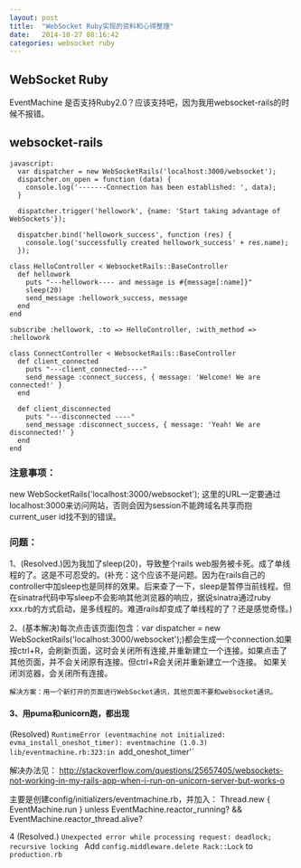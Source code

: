 ```yaml
---
layout: post
title:  "WebSocket Ruby实现的资料和心得整理"
date:   2014-10-27 08:16:42
categories: websocket ruby
---
```

## WebSocket Ruby
EventMachine 是否支持Ruby2.0？应该支持吧，因为我用websocket-rails的时候不报错。

## websocket-rails
~~~
javascript:
  var dispatcher = new WebSocketRails('localhost:3000/websocket');
  dispatcher.on_open = function (data) {
    console.log('-------Connection has been established: ', data);
  }

  dispatcher.trigger('hellowork', {name: 'Start taking advantage of WebSockets'});

  dispatcher.bind('hellowork_success', function (res) {
    console.log('successfully created hellowork_success' + res.name);
  });
~~~

~~~
class HelloController < WebsocketRails::BaseController
  def hellowork
    puts "---hellowork---- and message is #{message[:name]}"
    sleep(20)
    send_message :hellowork_success, message
  end
end
~~~

~~~
subscribe :hellowork, :to => HelloController, :with_method => :hellowork
~~~

~~~
class ConnectController < WebsocketRails::BaseController
  def client_connected
    puts "---client_connected----"
    send_message :connect_success, { message: 'Welcome! We are connected!' }
  end

  def client_disconnected
    puts "---disconnected ----"
    send_message :disconnect_success, { message: 'Yeah! We are disconnected!' }
  end
end
~~~

### 注意事项：
new WebSocketRails('localhost:3000/websocket'); 这里的URL一定要通过localhost:3000来访问网站，否则会因为session不能跨域名共享而抱current_user id找不到的错误。

### 问题：
1、(Resolved.)因为我加了sleep(20)，导致整个rails  web服务被卡死。成了单线程的了。这是不可忍受的。(补充：这个应该不是问题。因为在rails自己的controller中加sleep也是同样的效果。后来查了一下，sleep是暂停当前线程。但在sinatra代码中写sleep不会影响其他浏览器的响应，据说sinatra通过ruby xxx.rb的方式启动，是多线程的。难道rails却变成了单线程的了？还是感觉奇怪。)

2、(基本解决)每次点击该页面(包含：var dispatcher = new WebSocketRails('localhost:3000/websocket');)都会生成一个connection.如果按ctrl+R，会刷新页面，这时会关闭所有连接,并重新建立一个连接。如果点击了其他页面，并不会关闭原有连接。但ctrl+R会关闭并重新建立一个连接。
如果关闭浏览器，会关闭所有连接。

    解决方案：用一个新打开的页面进行WebSocket通讯，其他页面不要和websocket通讯。

#### 3、用puma和unicorn跑，都出现
(Resolved)
`RuntimeError (eventmachine not initialized: evma_install_oneshot_timer):
  eventmachine (1.0.3) lib/eventmachine.rb:323:in `add_oneshot_timer'`

解决办法见： http://stackoverflow.com/questions/25657405/websockets-not-working-in-my-rails-app-when-i-run-on-unicorn-server-but-works-o  

主要是创建config/initializers/eventmachine.rb，并加入：
    Thread.new { EventMachine.run } unless EventMachine.reactor_running? && EventMachine.reactor_thread.alive?
  
4 (Resolved.) 
 `Unexpected error while processing request: deadlock; recursive locking `
 Add `config.middleware.delete Rack::Lock` to `production.rb`


```ruby


```

